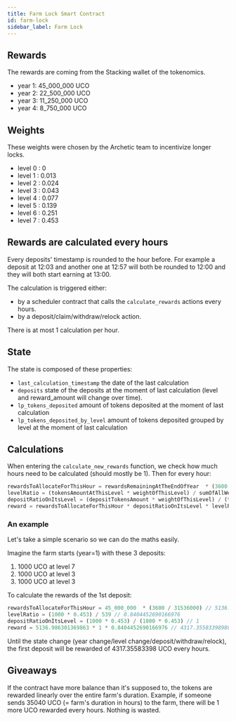 ```yaml
---
title: Farm Lock Smart Contract
id: farm-lock
sidebar_label: Farm Lock
---
```


## Rewards
The rewards are coming from the Stacking wallet of the tokenomics.

- year 1: 45_000_000 UCO
- year 2: 22_500_000 UCO
- year 3: 11_250_000 UCO
- year 4: 8_750_000 UCO

## Weights
These weights were chosen by the Archetic team to incentivize longer locks.

- level 0 : 0
- level 1 : 0.013
- level 2 : 0.024
- level 3 : 0.043
- level 4 : 0.077
- level 5 : 0.139
- level 6 : 0.251
- level 7 : 0.453

## Rewards are calculated every hours
Every deposits' timestamp is rounded to the hour before.
For example a deposit at 12:03 and another one at 12:57 will both be rounded to 12:00 and they will both start earning at 13:00.

The calculation is triggered either:
  - by a scheduler contract that calls the `calculate_rewards` actions every hours.
  - by a deposit/claim/withdraw/relock action.

There is at most 1 calculation per hour.

## State
The state is composed of these properties:
  - `last_calculation_timestamp` the date of the last calculation
  - `deposits` state of the deposits at the moment of last calculation (level and reward_amount will change over time).
  - `lp_tokens_deposited` amount of tokens deposited at the moment of last calculation
  - `lp_tokens_deposited_by_level` amount of tokens deposited grouped by level at the moment of last calculation

## Calculations
When entering the `calculate_new_rewards` function, we check how much hours need to be calculated (should mostly be 1).
Then for every hour:
```javascript
rewardsToAllocateForThisHour = rewardsRemainingAtTheEndOfYear  * (3600 / numberOfSecondsRemainingUtilEndOfYear)
levelRatio = (tokensAmountAtThisLevel * weightOfThisLevel) / sumOfAllWeightedTokens
depositRatioOnItsLevel = (depositTokensAmount * weightOfThisLevel) / (tokensAmountAtThisLevel * weightOfThisLevel)
reward = rewardsToAllocateForThisHour * depositRatioOnItsLevel * levelRatio
```

### An example

Let's take a simple scenario so we can do the maths easily.

Imagine the farm starts (year=1) with these 3 deposits:
 1. 1000 UCO at level 7
 1. 1000 UCO at level 3
 1. 1000 UCO at level 3

To calculate the rewards of the 1st deposit:

```javascript
rewardsToAllocateForThisHour = 45_000_000  * (3600 / 31536000) // 5136.986301369863
levelRatio = (1000 * 0.453) / 539 // 0.8404452690166976
depositRatioOnItsLevel = (1000 * 0.453) / (1000 * 0.453) // 1
reward = 5136.986301369863 * 1 * 0.8404452690166976 // 4317.355833989885
```

Until the state change (year change/level change/deposit/withdraw/relock), the first deposit will be rewarded of 4317.35583398 UCO every hours.

## Giveaways
If the contract have more balance than it's supposed to, the tokens are rewarded linearly over the entire farm's duration.
Example, if someone sends 35040 UCO (= farm's duration in hours) to the farm, there will be 1 more UCO rewarded every hours.
Nothing is wasted.
